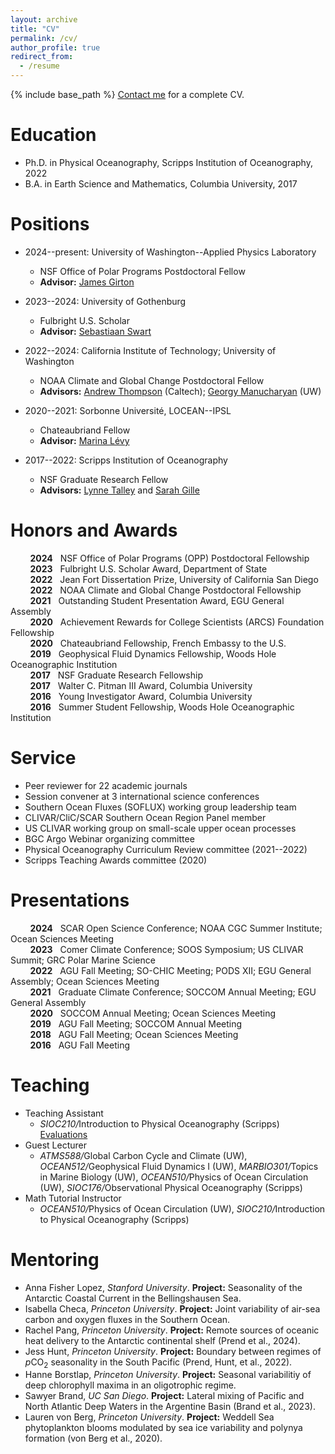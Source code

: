 ```yaml
---
layout: archive
title: "CV"
permalink: /cv/
author_profile: true
redirect_from:
  - /resume
---
```


{% include base_path %}
<u><a href="mailto:cprend@uw.edu">Contact me</a></u> for a complete CV.

Education
======
* Ph.D. in Physical Oceanography, Scripps Institution of Oceanography, 2022
* B.A. in Earth Science and Mathematics, Columbia University, 2017

Positions
======
* 2024--present: University of Washington--Applied Physics Laboratory
  * NSF Office of Polar Programs Postdoctoral Fellow
  * **Advisor:** [James Girton](https://www.apl.washington.edu/people/profile.php?last_name=Girton&first_name=James)

* 2023--2024: University of Gothenburg
  * Fulbright U.S. Scholar
  * **Advisor:** [Sebastiaan Swart](https://sebswart.com/)

* 2022--2024: California Institute of Technology; University of Washington
  * NOAA Climate and Global Change Postdoctoral Fellow
  * **Advisors:** [Andrew Thompson](https://web.gps.caltech.edu/~andrewt/) (Caltech); [Georgy Manucharyan](https://deep.ocean.washington.edu/) (UW)

* 2020--2021: Sorbonne Université, LOCEAN--IPSL
  * Chateaubriand Fellow
  * **Advisor:** [Marina Lévy](https://pagesperso.locean-ipsl.upmc.fr/marina/)

* 2017--2022: Scripps Institution of Oceanography
  * NSF Graduate Research Fellow
  * **Advisors:** [Lynne Talley](https://sam.ucsd.edu/talleyhome.html) and [Sarah Gille](https://pordlabs.ucsd.edu/sgille/)  

Honors and Awards
======
&nbsp;&nbsp;&nbsp;&nbsp;&nbsp;&nbsp;&nbsp;&nbsp;**2024** &nbsp;&nbsp;NSF Office of Polar Programs (OPP) Postdoctoral Fellowship<br>
&nbsp;&nbsp;&nbsp;&nbsp;&nbsp;&nbsp;&nbsp;&nbsp;**2023** &nbsp;&nbsp;Fulbright U.S. Scholar Award, Department of State<br>
&nbsp;&nbsp;&nbsp;&nbsp;&nbsp;&nbsp;&nbsp;&nbsp;**2022** &nbsp;&nbsp;Jean Fort Dissertation Prize, University of California San Diego<br>
&nbsp;&nbsp;&nbsp;&nbsp;&nbsp;&nbsp;&nbsp;&nbsp;**2022** &nbsp;&nbsp;NOAA Climate and Global Change Postdoctoral Fellowship<br>
&nbsp;&nbsp;&nbsp;&nbsp;&nbsp;&nbsp;&nbsp;&nbsp;**2021** &nbsp;&nbsp;Outstanding Student Presentation Award, EGU General Assembly<br>
&nbsp;&nbsp;&nbsp;&nbsp;&nbsp;&nbsp;&nbsp;&nbsp;**2020** &nbsp;&nbsp;Achievement Rewards for College Scientists (ARCS) Foundation Fellowship<br>
&nbsp;&nbsp;&nbsp;&nbsp;&nbsp;&nbsp;&nbsp;&nbsp;**2020** &nbsp;&nbsp;Chateaubriand Fellowship, French Embassy to the U.S.<br>
&nbsp;&nbsp;&nbsp;&nbsp;&nbsp;&nbsp;&nbsp;&nbsp;**2019** &nbsp;&nbsp;Geophysical Fluid Dynamics Fellowship, Woods Hole Oceanographic Institution<br>
&nbsp;&nbsp;&nbsp;&nbsp;&nbsp;&nbsp;&nbsp;&nbsp;**2017** &nbsp;&nbsp;NSF Graduate Research Fellowship<br>
&nbsp;&nbsp;&nbsp;&nbsp;&nbsp;&nbsp;&nbsp;&nbsp;**2017** &nbsp;&nbsp;Walter C. Pitman III Award, Columbia University<br>
&nbsp;&nbsp;&nbsp;&nbsp;&nbsp;&nbsp;&nbsp;&nbsp;**2016** &nbsp;&nbsp;Young Investigator Award, Columbia University<br>
&nbsp;&nbsp;&nbsp;&nbsp;&nbsp;&nbsp;&nbsp;&nbsp;**2016** &nbsp;&nbsp;Summer Student Fellowship, Woods Hole Oceanographic Institution

Service
======
* Peer reviewer for 22 academic journals
* Session convener at 3 international science conferences
* Southern Ocean Fluxes (SOFLUX) working group leadership team
* CLIVAR/CliC/SCAR Southern Ocean Region Panel member
* US CLIVAR working group on small-scale upper ocean processes
* BGC Argo Webinar organizing committee
* Physical Oceanography Curriculum Review committee (2021--2022)
* Scripps Teaching Awards committee (2020)  

Presentations
======
&nbsp;&nbsp;&nbsp;&nbsp;&nbsp;&nbsp;&nbsp;&nbsp;**2024** &nbsp;&nbsp;SCAR Open Science Conference; NOAA CGC Summer Institute; Ocean Sciences Meeting<br>
&nbsp;&nbsp;&nbsp;&nbsp;&nbsp;&nbsp;&nbsp;&nbsp;**2023** &nbsp;&nbsp;Comer Climate Conference; SOOS Symposium; US CLIVAR Summit; GRC Polar Marine Science<br>
&nbsp;&nbsp;&nbsp;&nbsp;&nbsp;&nbsp;&nbsp;&nbsp;**2022** &nbsp;&nbsp;AGU Fall Meeting; SO-CHIC Meeting; PODS XII; EGU General Assembly; Ocean Sciences Meeting<br>
&nbsp;&nbsp;&nbsp;&nbsp;&nbsp;&nbsp;&nbsp;&nbsp;**2021** &nbsp;&nbsp;Graduate Climate Conference; SOCCOM Annual Meeting; EGU General Assembly<br>
&nbsp;&nbsp;&nbsp;&nbsp;&nbsp;&nbsp;&nbsp;&nbsp;**2020** &nbsp;&nbsp;SOCCOM Annual Meeting; Ocean Sciences Meeting<br>
&nbsp;&nbsp;&nbsp;&nbsp;&nbsp;&nbsp;&nbsp;&nbsp;**2019** &nbsp;&nbsp;AGU Fall Meeting; SOCCOM Annual Meeting<br>
&nbsp;&nbsp;&nbsp;&nbsp;&nbsp;&nbsp;&nbsp;&nbsp;**2018** &nbsp;&nbsp;AGU Fall Meeting; Ocean Sciences Meeting<br>
&nbsp;&nbsp;&nbsp;&nbsp;&nbsp;&nbsp;&nbsp;&nbsp;**2016** &nbsp;&nbsp;AGU Fall Meeting<br>

Teaching
======
* Teaching Assistant
  * <em>SIOC210/</em>Introduction to Physical Oceanography (Scripps) [Evaluations](https://cprend.github.io/files/Prend_TA_Evaluations-SIO210_FA20.pdf)
* Guest Lecturer
  * <em>ATMS588/</em>Global Carbon Cycle and Climate (UW), <em>OCEAN512/</em>Geophysical Fluid Dynamics I (UW), <em>MARBIO301/</em>Topics in Marine Biology (UW), <em>OCEAN510/</em>Physics of Ocean Circulation (UW), <em>SIOC176/</em>Observational Physical Oceanography (Scripps)
* Math Tutorial Instructor
  * <em>OCEAN510/</em>Physics of Ocean Circulation (UW), <em>SIOC210/</em>Introduction to Physical Oceanography (Scripps)

Mentoring
======
* Anna Fisher Lopez, <em>Stanford University</em>. **Project:** Seasonality of the Antarctic Coastal Current in the Bellingshausen Sea.
* Isabella Checa, <em>Princeton University</em>. **Project:** Joint variability of air-sea carbon and oxygen fluxes in the Southern Ocean.
* Rachel Pang, <em>Princeton University</em>. **Project:** Remote sources of oceanic heat delivery to the Antarctic continental shelf (Prend et al., 2024).
* Jess Hunt, <em>Princeton University</em>. **Project:** Boundary between regimes of <em>p</em>CO<sub>2</sub> seasonality in the South Pacific (Prend, Hunt, et al., 2022).
* Hanne Borstlap, <em>Princeton University</em>. **Project:** Seasonal variabilitiy of deep chlorophyll maxima in an oligotrophic regime.
* Sawyer Brand, <em>UC San Diego</em>. **Project:** Lateral mixing of Pacific and North Atlantic Deep Waters in the Argentine Basin (Brand et al., 2023).
* Lauren von Berg, <em>Princeton University</em>. **Project:** Weddell Sea phytoplankton blooms modulated by sea ice variability and polynya formation (von Berg et al., 2020).
